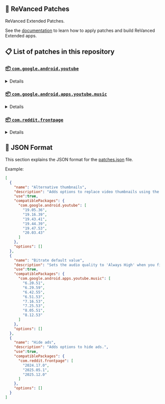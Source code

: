 ## 🧩 ReVanced Patches

ReVanced Extended Patches. 

See the [documentation](https://github.com/inotia00/revanced-documentation#readme) to learn how to apply patches and build ReVanced Extended apps.

## 📋 List of patches in this repository

### [📦 `com.google.android.youtube`](https://play.google.com/store/apps/details?id=com.google.android.youtube)
<details>

| 💊 Patch | 📜 Description | 🏹 Target Version |
|:--------:|:--------------:|:-----------------:|
| `Alternative thumbnails` | Adds options to replace video thumbnails using the DeArrow API or image captures from the video. | 19.05.36 ~ 20.03.43 |
| `Ambient mode control` | Adds options to disable Ambient mode and to bypass Ambient mode restrictions. | 19.05.36 ~ 20.03.43 |
| `Bypass URL redirects` | Adds an option to bypass URL redirects and open the original URL directly. | 19.05.36 ~ 20.03.43 |
| `Bypass image region restrictions` | Adds an option to use a different host for static images, so that images blocked in some countries can be received. | 19.05.36 ~ 20.03.43 |
| `Change form factor` | Adds an option to change the UI appearance to a phone, tablet, or automotive device. | 19.05.36 ~ 20.03.43 |
| `Change live ring click action` | Adds an option to open the channel instead of the live stream when clicking on the live ring. | 19.05.36 ~ 20.03.43 |
| `Change player flyout menu toggles` | Adds an option to use text toggles instead of switch toggles within the additional settings menu. | 19.05.36 ~ 20.03.43 |
| `Change share sheet` | Adds an option to change the in-app share sheet to the system share sheet. | 19.05.36 ~ 20.03.43 |
| `Change start page` | Adds an option to set which page the app opens in instead of the homepage. | 19.05.36 ~ 20.03.43 |
| `Custom Shorts action buttons` | Changes, at compile time, the icon of the action buttons of the Shorts player. | 19.05.36 ~ 20.03.43 |
| `Custom branding icon for YouTube` | Changes the YouTube app icon to the icon specified in patch options. | 19.05.36 ~ 20.03.43 |
| `Custom branding name for YouTube` | Changes the YouTube app name to the name specified in patch options. | 19.05.36 ~ 20.03.43 |
| `Custom double tap length` | Adds Double-tap to seek values that are specified in patch options. | 19.05.36 ~ 20.03.43 |
| `Custom header for YouTube` | Applies a custom header in the top left corner within the app. | 19.05.36 ~ 20.03.43 |
| `Description components` | Adds options to hide and disable description components. | 19.05.36 ~ 20.03.43 |
| `Disable QUIC protocol` | Adds an option to disable CronetEngine's QUIC protocol. | 19.05.36 ~ 20.03.43 |
| `Disable forced auto audio tracks` | Adds an option to disable audio tracks from being automatically enabled. | 19.05.36 ~ 20.03.43 |
| `Disable forced auto captions` | Adds an option to disable captions from being automatically enabled. | 19.05.36 ~ 20.03.43 |
| `Disable haptic feedback` | Adds options to disable haptic feedback when swiping in the video player. | 19.05.36 ~ 20.03.43 |
| `Disable layout updates` | Adds an option to disable layout updates by server. | 19.05.36 ~ 20.03.43 |
| `Disable resuming Miniplayer on startup` | Adds an option to disable the Miniplayer 'Continue watching' from resuming on app startup. | 19.05.36 ~ 20.03.43 |
| `Disable resuming Shorts on startup` | Adds an option to disable the Shorts player from resuming on app startup when Shorts were last being watched. | 19.05.36 ~ 20.03.43 |
| `Disable splash animation` | Adds an option to disable the splash animation on app startup. | 19.05.36 ~ 20.03.43 |
| `Enable OPUS codec` | Adds an option to enable the OPUS audio codec if the player response includes it. | 19.05.36 ~ 20.03.43 |
| `Enable debug logging` | Adds an option to enable debug logging. | 19.05.36 ~ 20.03.43 |
| `Enable gradient loading screen` | Adds an option to enable the gradient loading screen. | 19.05.36 ~ 20.03.43 |
| `Force hide player buttons background` | Removes, at compile time, the dark background surrounding the video player controls. | 19.05.36 ~ 20.03.43 |
| `Fullscreen components` | Adds options to hide or change components related to fullscreen. | 19.05.36 ~ 20.03.43 |
| `GmsCore support` | Allows patched Google apps to run without root and under a different package name by using GmsCore instead of Google Play Services. | 19.05.36 ~ 20.03.43 |
| `Hide Shorts dimming` | Removes, at compile time, the dimming effect at the top and bottom of Shorts videos. | 19.05.36 ~ 20.03.43 |
| `Hide accessibility controls dialog` | Removes, at compile time, accessibility controls dialog 'Turn on accessibility controls for the video player?'. | 19.05.36 ~ 20.03.43 |
| `Hide action buttons` | Adds options to hide action buttons under videos. | 19.05.36 ~ 20.03.43 |
| `Hide ads` | Adds options to hide ads. | 19.05.36 ~ 20.03.43 |
| `Hide comments components` | Adds options to hide components related to comments. | 19.05.36 ~ 20.03.43 |
| `Hide feed components` | Adds options to hide components related to feeds. | 19.05.36 ~ 20.03.43 |
| `Hide feed flyout menu` | Adds the ability to hide feed flyout menu components using a custom filter. | 19.05.36 ~ 20.03.43 |
| `Hide layout components` | Adds options to hide general layout components. | 19.05.36 ~ 20.03.43 |
| `Hide player buttons` | Adds options to hide buttons in the video player. | 19.05.36 ~ 20.03.43 |
| `Hide player flyout menu` | Adds options to hide player flyout menu components. | 19.05.36 ~ 20.03.43 |
| `Hide shortcuts` | Remove, at compile time, the app shortcuts that appears when the app icon is long pressed. | 19.05.36 ~ 20.03.43 |
| `Hook YouTube Music actions` | Adds support for opening music in RVX Music using the in-app YouTube Music button. | 19.05.36 ~ 20.03.43 |
| `Hook download actions` | Adds support to download videos with an external downloader app using the in-app download button. | 19.05.36 ~ 20.03.43 |
| `MaterialYou` | Applies the MaterialYou theme for Android 12+ devices. | 19.05.36 ~ 20.03.43 |
| `Miniplayer` | Adds options to change the in-app minimized player, and if patching target 19.16+ adds options to use modern miniplayers. | 19.05.36 ~ 20.03.43 |
| `Navigation bar components` | Adds options to hide or change components related to the navigation bar. | 19.05.36 ~ 20.03.43 |
| `Open links externally` | Adds an option to always open links in your browser instead of the in-app browser. | 19.05.36 ~ 20.03.43 |
| `Overlay buttons` | Adds options to display useful overlay buttons in the video player. | 19.05.36 ~ 20.03.43 |
| `Player components` | Adds options to hide or change components related to the video player. | 19.05.36 ~ 20.03.43 |
| `Remove background playback restrictions` | Removes restrictions on background playback, including for music and kids videos. | 19.05.36 ~ 20.03.43 |
| `Remove viewer discretion dialog` | Adds an option to remove the dialog that appears when opening a video that has been age-restricted by accepting it automatically. This does not bypass the age restriction. | 19.05.36 ~ 20.03.43 |
| `Return YouTube Dislike` | Adds an option to show the dislike count of videos using the Return YouTube Dislike API. | 19.05.36 ~ 20.03.43 |
| `Return YouTube Username` | Adds an option to replace YouTube handles with usernames in comments using YouTube Data API v3. | 19.05.36 ~ 20.03.43 |
| `Sanitize sharing links` | Adds an option to sanitize sharing links by removing tracking query parameters. | 19.05.36 ~ 20.03.43 |
| `Seekbar components` | Adds options to hide or change components related to the seekbar. | 19.05.36 ~ 20.03.43 |
| `Settings for YouTube` | Applies mandatory patches to implement ReVanced Extended settings into the application. | 19.05.36 ~ 20.03.43 |
| `Shorts components` | Adds options to hide or change components related to YouTube Shorts. | 19.05.36 ~ 20.03.43 |
| `Snack bar components` | Adds options to hide or change components related to the snack bar. | 19.05.36 ~ 20.03.43 |
| `SponsorBlock` | Adds options to enable and configure SponsorBlock, which can skip undesired video segments, such as sponsored content. | 19.05.36 ~ 20.03.43 |
| `Spoof app version` | Adds options to spoof the YouTube client version. This can be used to restore old UI elements and features. | 19.05.36 ~ 20.03.43 |
| `Spoof streaming data` | Adds options to spoof the streaming data to allow playback. | 19.05.36 ~ 20.03.43 |
| `Swipe controls` | Adds options for controlling volume and brightness with swiping, and whether to enter fullscreen when swiping down below the player. | 19.05.36 ~ 20.03.43 |
| `Theme` | Changes the app's themes to the values specified in patch options. | 19.05.36 ~ 20.03.43 |
| `Toolbar components` | Adds options to hide or change components located on the toolbar, such as the search bar, header, and toolbar buttons. | 19.05.36 ~ 20.03.43 |
| `Translations for YouTube` | Add translations or remove string resources. | 19.05.36 ~ 20.03.43 |
| `Video playback` | Adds options to customize settings related to video playback, such as default video quality and playback speed. | 19.05.36 ~ 20.03.43 |
| `Visual preferences icons for YouTube` | Adds icons to specific preferences in the settings. | 19.05.36 ~ 20.03.43 |
| `Watch history` | Adds an option to change the domain of the watch history or check its status. | 19.05.36 ~ 20.03.43 |
</details>

### [📦 `com.google.android.apps.youtube.music`](https://play.google.com/store/apps/details?id=com.google.android.apps.youtube.music)
<details>

| 💊 Patch | 📜 Description | 🏹 Target Version |
|:--------:|:--------------:|:-----------------:|
| `Bitrate default value` | Sets the audio quality to 'Always High' when you first install the app. | 6.20.51 ~ 8.12.53 |
| `Bypass image region restrictions` | Adds an option to use a different host for static images, so that images blocked in some countries can be received. | 6.20.51 ~ 8.12.53 |
| `Certificate spoof` | Enables YouTube Music to work with Android Auto by spoofing the YouTube Music certificate. | 6.20.51 ~ 8.12.53 |
| `Change share sheet` | Adds an option to change the in-app share sheet to the system share sheet. | 6.20.51 ~ 8.12.53 |
| `Change start page` | Adds an option to set which page the app opens in instead of the homepage. | 6.20.51 ~ 8.12.53 |
| `Custom branding icon for YouTube Music` | Changes the YouTube Music app icon to the icon specified in patch options. | 6.20.51 ~ 8.12.53 |
| `Custom branding name for YouTube Music` | Changes the YouTube Music app name to the name specified in patch options. | 6.20.51 ~ 8.12.53 |
| `Custom header for YouTube Music` | Applies a custom header in the top left corner within the app. | 6.20.51 ~ 8.12.53 |
| `Dark theme` | Changes the app's dark theme to the values specified in patch options. | 6.20.51 ~ 8.12.53 |
| `Disable Cairo splash animation` | Adds an option to disable Cairo splash animation. | 7.06.54 ~ 8.12.53 |
| `Disable DRC audio` | Adds an option to disable DRC (Dynamic Range Compression) audio. | 6.20.51 ~ 8.12.53 |
| `Disable QUIC protocol` | Adds an option to disable CronetEngine's QUIC protocol. | 6.20.51 ~ 8.12.53 |
| `Disable dislike redirection` | Adds an option to disable redirection to the next track when clicking the Dislike button. | 6.20.51 ~ 8.12.53 |
| `Disable forced auto captions` | Adds an option to disable captions from being automatically enabled. | 6.20.51 ~ 8.12.53 |
| `Disable music video in album` | Adds option to redirect music videos from albums for non-premium users. | 6.20.51 ~ 8.12.53 |
| `Enable OPUS codec` | Adds an option to enable the OPUS audio codec if the player response includes it. | 6.20.51 ~ 8.12.53 |
| `Enable debug logging` | Adds an option to enable debug logging. | 6.20.51 ~ 8.12.53 |
| `Enable landscape mode` | Adds an option to enable landscape mode when rotating the screen on phones. | 6.20.51 ~ 8.12.53 |
| `Flyout menu components` | Adds options to hide or change flyout menu components. | 6.20.51 ~ 8.12.53 |
| `GmsCore support` | Allows patched Google apps to run without root and under a different package name by using GmsCore instead of Google Play Services. | 6.20.51 ~ 8.12.53 |
| `Hide account components` | Adds options to hide components related to the account menu. | 6.20.51 ~ 8.12.53 |
| `Hide action bar components` | Adds options to hide action bar components and replace the offline download button with an external download button. | 6.20.51 ~ 8.12.53 |
| `Hide ads` | Adds options to hide ads. | 6.20.51 ~ 8.12.53 |
| `Hide layout components` | Adds options to hide general layout components. | 6.20.51 ~ 8.12.53 |
| `Hide overlay filter` | Removes, at compile time, the dark overlay that appears when player flyout menus are open. | 6.20.51 ~ 8.12.53 |
| `Hide player overlay filter` | Removes, at compile time, the dark overlay that appears when single-tapping in the player. | 6.20.51 ~ 8.12.53 |
| `Navigation bar components` | Adds options to hide or change components related to the navigation bar. | 6.20.51 ~ 8.12.53 |
| `Player components` | Adds options to hide or change components related to the player. | 6.20.51 ~ 8.12.53 |
| `Remove background playback restrictions` | Removes restrictions on background playback, including for kids videos. | 6.20.51 ~ 8.12.53 |
| `Remove viewer discretion dialog` | Adds an option to remove the dialog that appears when opening a video that has been age-restricted by accepting it automatically. This does not bypass the age restriction. | 6.20.51 ~ 8.12.53 |
| `Restore old style library shelf` | Adds an option to return the Library tab to the old style. | 6.20.51 ~ 8.12.53 |
| `Return YouTube Dislike` | Adds an option to show the dislike count of songs using the Return YouTube Dislike API. | 6.20.51 ~ 8.12.53 |
| `Return YouTube Username` | Adds an option to replace YouTube handles with usernames in comments using YouTube Data API v3. | 6.20.51 ~ 8.12.53 |
| `Sanitize sharing links` | Adds an option to sanitize sharing links by removing tracking query parameters. | 6.20.51 ~ 8.12.53 |
| `Settings for YouTube Music` | Applies mandatory patches to implement ReVanced Extended settings into the application. | 6.20.51 ~ 8.12.53 |
| `SponsorBlock` | Adds options to enable and configure SponsorBlock, which can skip undesired video segments, such as non-music sections. | 6.20.51 ~ 8.12.53 |
| `Spoof app version` | Adds options to spoof the YouTube Music client version. This can be used to restore old UI elements and features. | 6.51.53 ~ 8.10.52 |
| `Spoof player parameter` | Adds options to spoof player parameter to allow playback. | 6.20.51 ~ 8.12.53 |
| `Translations for YouTube Music` | Add translations or remove string resources. | 6.20.51 ~ 8.12.53 |
| `Video playback` | Adds options to customize settings related to video playback, such as default video quality and playback speed. | 6.20.51 ~ 8.12.53 |
| `Visual preferences icons for YouTube Music` | Adds icons to specific preferences in the settings. | 6.20.51 ~ 8.12.53 |
| `Watch history` | Adds an option to change the domain of the watch history or check its status. | 6.20.51 ~ 8.12.53 |
</details>

### [📦 `com.reddit.frontpage`](https://play.google.com/store/apps/details?id=com.reddit.frontpage)
<details>

| 💊 Patch | 📜 Description | 🏹 Target Version |
|:--------:|:--------------:|:-----------------:|
| `Change package name` | Changes the package name for Reddit to the name specified in patch options. | 2024.17.0 ~ 2025.12.0 |
| `Custom branding name for Reddit` | Changes the Reddit app name to the name specified in patch options. | 2024.17.0 ~ 2025.12.0 |
| `Disable screenshot popup` | Adds an option to disable the popup that appears when taking a screenshot. | 2024.17.0 ~ 2025.12.0 |
| `Hide Recently Visited shelf` | Adds an option to hide the Recently Visited shelf in the sidebar. | 2024.17.0 ~ 2025.12.0 |
| `Hide ads` | Adds options to hide ads. | 2024.17.0 ~ 2025.12.0 |
| `Hide navigation buttons` | Adds options to hide buttons in the navigation bar. | 2024.17.0 ~ 2025.12.0 |
| `Hide recommended communities shelf` | Adds an option to hide the recommended communities shelves in subreddits. | 2024.17.0 ~ 2025.12.0 |
| `Open links directly` | Adds an option to skip over redirection URLs in external links. | 2024.17.0 ~ 2025.12.0 |
| `Open links externally` | Adds an option to always open links in your browser instead of in the in-app-browser. | 2024.17.0 ~ 2025.12.0 |
| `Premium icon` | Unlocks premium app icons. | 2024.17.0 ~ 2025.12.0 |
| `Remove subreddit dialog` | Adds options to remove the NSFW community warning and notifications suggestion dialogs by dismissing them automatically. | 2024.17.0 ~ 2025.12.0 |
| `Sanitize sharing links` | Adds an option to sanitize sharing links by removing tracking query parameters. | 2024.17.0 ~ 2025.12.0 |
| `Settings for Reddit` | Applies mandatory patches to implement ReVanced Extended settings into the application. | 2024.17.0 ~ 2025.12.0 |
</details>



## 📝 JSON Format

This section explains the JSON format for the [patches.json](patches.json) file.

Example:

```json
[
  {
    "name": "Alternative thumbnails",
    "description": "Adds options to replace video thumbnails using the DeArrow API or image captures from the video.",
    "use":true,
    "compatiblePackages": {
      "com.google.android.youtube": [
        "19.05.36",
        "19.16.39",
        "19.43.41",
        "19.44.39",
        "19.47.53",
        "20.03.43"
      ]
    },
    "options": []
  },
  {
    "name": "Bitrate default value",
    "description": "Sets the audio quality to 'Always High' when you first install the app.",
    "use":true,
    "compatiblePackages": {
      "com.google.android.apps.youtube.music": [
        "6.20.51",
        "6.29.59",
        "6.42.55",
        "6.51.53",
        "7.16.53",
        "7.25.53",
        "8.05.51",
        "8.12.53"
      ]
    },
    "options": []
  },
  {
    "name": "Hide ads",
    "description": "Adds options to hide ads.",
    "use":true,
    "compatiblePackages": {
      "com.reddit.frontpage": [
        "2024.17.0",
        "2025.05.1",
        "2025.12.0"
      ]
    },
    "options": []
  }
]
```